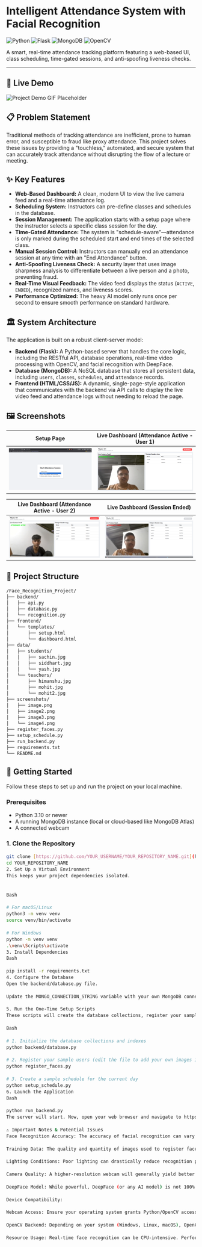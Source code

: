 # Intelligent Attendance System with Facial Recognition

![Python](https://img.shields.io/badge/python-3.11+-blue.svg?style=for-the-badge&logo=python&logoColor=white)
![Flask](https://img.shields.io/badge/flask-%23000.svg?style=for-the-badge&logo=flask&logoColor=white)
![MongoDB](https://img.shields.io/badge/MongoDB-%234ea94b.svg?style=for-the-badge&logo=mongodb&logoColor=white)
![OpenCV](https://img.shields.io/badge/opencv-%235C3EE8.svg?style=for-the-badge&logo=opencv&logoColor=white)

A smart, real-time attendance tracking platform featuring a web-based UI, class scheduling, time-gated sessions, and anti-spoofing liveness checks.

---

## 🎥 Live Demo

![Project Demo GIF Placeholder](screenshots/demo.png)

## 📋 Problem Statement

Traditional methods of tracking attendance are inefficient, prone to human error, and susceptible to fraud like proxy attendance. This project solves these issues by providing a "touchless," automated, and secure system that can accurately track attendance without disrupting the flow of a lecture or meeting.

## ✨ Key Features

- **Web-Based Dashboard:** A clean, modern UI to view the live camera feed and a real-time attendance log.
- **Scheduling System:** Instructors can pre-define classes and schedules in the database.
- **Session Management:** The application starts with a setup page where the instructor selects a specific class session for the day.
- **Time-Gated Attendance:** The system is "schedule-aware"—attendance is only marked during the scheduled start and end times of the selected class.
- **Manual Session Control:** Instructors can manually end an attendance session at any time with an "End Attendance" button.
- **Anti-Spoofing Liveness Check:** A security layer that uses image sharpness analysis to differentiate between a live person and a photo, preventing fraud.
- **Real-Time Visual Feedback:** The video feed displays the status (`ACTIVE`, `ENDED`), recognized names, and liveness scores.
- **Performance Optimized:** The heavy AI model only runs once per second to ensure smooth performance on standard hardware.

## 🏛️ System Architecture

The application is built on a robust client-server model:
- **Backend (Flask):** A Python-based server that handles the core logic, including the RESTful API, database operations, real-time video processing with OpenCV, and facial recognition with DeepFace.
- **Database (MongoDB):** A NoSQL database that stores all persistent data, including `users`, `classes`, `schedules`, and `attendance` records.
- **Frontend (HTML/CSS/JS):** A dynamic, single-page-style application that communicates with the backend via API calls to display the live video feed and attendance logs without needing to reload the page.

## 🖼️ Screenshots

| Setup Page | Live Dashboard (Attendance Active - User 1) |
| :---: | :---: |
| ![Setup Page](screenshots/image.png) | ![Live Dashboard User 1](screenshots/image2.png) |

| Live Dashboard (Attendance Active - User 2) | Live Dashboard (Session Ended) |
| :---: | :---: |
| ![Live Dashboard User 2](screenshots/image3.png) | ![Session Ended](screenshots/image4.png) |

## 📂 Project Structure

```
/Face_Recognition_Project/
├── backend/
│   ├── api.py
│   ├── database.py
│   └── recognition.py
├── frontend/
│   └── templates/
│       ├── setup.html
│       └── dashboard.html
├── data/
│   ├── students/
│   │   ├── sachin.jpg
│   │   ├── siddhart.jpg
│   │   └── yash.jpg
│   └── teachers/
│       ├── himanshu.jpg
│       ├── mohit.jpg
│       └── mohit2.jpg
├── screenshots/
│   ├── image.png
│   ├── image2.png
│   ├── image3.png
│   └── image4.png
├── register_faces.py
├── setup_schedule.py
├── run_backend.py
├── requirements.txt
└── README.md
```

## 🚀 Getting Started

Follow these steps to set up and run the project on your local machine.

### Prerequisites
- Python 3.10 or newer
- A running MongoDB instance (local or cloud-based like MongoDB Atlas)
- A connected webcam

### 1. Clone the Repository
```bash
git clone [https://github.com/YOUR_USERNAME/YOUR_REPOSITORY_NAME.git](https://github.com/YOUR_USERNAME/YOUR_REPOSITORY_NAME.git)
cd YOUR_REPOSITORY_NAME
2. Set Up a Virtual Environment
This keeps your project dependencies isolated.


Bash

# For macOS/Linux
python3 -m venv venv
source venv/bin/activate

# For Windows
python -m venv venv
.\venv\Scripts\activate
3. Install Dependencies
Bash

pip install -r requirements.txt
4. Configure the Database
Open the backend/database.py file.

Update the MONGO_CONNECTION_STRING variable with your own MongoDB connection details.

5. Run the One-Time Setup Scripts
These scripts will create the database collections, register your sample users, and set up a schedule for today.

Bash

# 1. Initialize the database collections and indexes
python backend/database.py

# 2. Register your sample users (edit the file to add your own images in the 'data' folder)
python register_faces.py

# 3. Create a sample schedule for the current day
python setup_schedule.py
6. Launch the Application
Bash

python run_backend.py
The server will start. Now, open your web browser and navigate to https://www.google.com/search?q=http://127.0.0.1:5000/ to begin.

⚠️ Important Notes & Potential Issues
Face Recognition Accuracy: The accuracy of facial recognition can vary significantly based on:

Training Data: The quality and quantity of images used to register faces. Ensure faces are well-lit, frontal, and free from obstructions.

Lighting Conditions: Poor lighting can drastically reduce recognition performance.

Camera Quality: A higher-resolution webcam will generally yield better results.

DeepFace Model: While powerful, DeepFace (or any AI model) is not 100% infallible.

Device Compatibility:

Webcam Access: Ensure your operating system grants Python/OpenCV access to your webcam.

OpenCV Backend: Depending on your system (Windows, Linux, macOS), OpenCV might use different backends for camera access (e.g., MSMF on Windows, V4L2 on Linux). If you encounter WARN messages related to cap_msmf.cpp or similar, it might indicate a driver issue or a conflict with other applications using the camera. Trying a different webcam or restarting your computer can sometimes resolve this.

Resource Usage: Real-time face recognition can be CPU-intensive. Performance may vary on older or less powerful machines.
